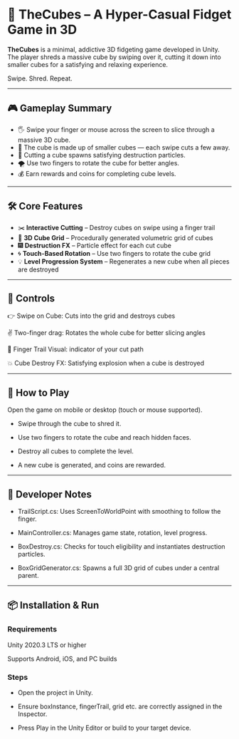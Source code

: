 # 🧊 TheCubes – A Hyper-Casual Fidget Game in 3D

**TheCubes** is a minimal, addictive 3D fidgeting game developed in Unity. The player shreds a massive cube by swiping over it, cutting it down into smaller cubes for a satisfying and relaxing experience.

Swipe. Shred. Repeat.

---

## 🎮 Gameplay Summary

- 🖐️ Swipe your finger or mouse across the screen to slice through a massive 3D cube.
- 🧩 The cube is made up of smaller cubes — each swipe cuts a few away.
- 🧨 Cutting a cube spawns satisfying destruction particles.
- 🌪️ Use two fingers to rotate the cube for better angles.
- 💰 Earn rewards and coins for completing cube levels.

---

## 🛠️ Core Features

- ✂️ **Interactive Cutting** – Destroy cubes on swipe using a finger trail
- 🌌 **3D Cube Grid** – Procedurally generated volumetric grid of cubes
- 🎆 **Destruction FX** – Particle effect for each cut cube
- 🌀 **Touch-Based Rotation** – Use two fingers to rotate the cube grid
- 💡 **Level Progression System** – Regenerates a new cube when all pieces are destroyed

---

## 📲 Controls

👉 Swipe on Cube:	Cuts into the grid and destroys cubes

✌️ Two-finger drag:	Rotates the whole cube for better slicing angles

💨 Finger Trail	Visual: indicator of your cut path

💥 Cube Destroy FX:	Satisfying explosion when a cube is destroyed

---

## 🎯 How to Play

Open the game on mobile or desktop (touch or mouse supported).

- Swipe through the cube to shred it.

- Use two fingers to rotate the cube and reach hidden faces.

- Destroy all cubes to complete the level.

- A new cube is generated, and coins are rewarded.

---

## 🧪 Developer Notes

- TrailScript.cs: Uses ScreenToWorldPoint with smoothing to follow the finger.

- MainController.cs: Manages game state, rotation, level progress.

- BoxDestroy.cs: Checks for touch eligibility and instantiates destruction particles.

- BoxGridGenerator.cs: Spawns a full 3D grid of cubes under a central parent.

---

## 📦 Installation & Run

### Requirements

Unity 2020.3 LTS or higher

Supports Android, iOS, and PC builds

### Steps

- Open the project in Unity.

- Ensure boxInstance, fingerTrail, grid etc. are correctly assigned in the Inspector.

- Press Play in the Unity Editor or build to your target device.